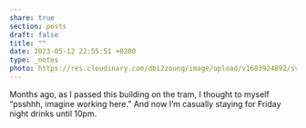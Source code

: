 ```yaml
---
share: true
section: posts
draft: false
title: ""
date: 2023-05-12 22:55:51 +0200
type: _notes
photo: https://res.cloudinary.com/dbi2zounq/image/upload/v1683924892/svwrxcr3gfil7oqier9a.jpg
---
```


Months ago, as I passed this building on the tram, I thought to myself “psshhh, imagine working here.” And now I’m casually staying for Friday night drinks until 10pm. 
